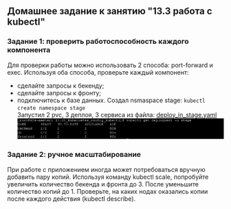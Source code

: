 ## Домашнее задание к занятию "13.3 работа с kubectl" </br>
### Задание 1: проверить работоспособность каждого компонента </br>
Для проверки работы можно использовать 2 способа: port-forward и exec. Используя оба способа, проверьте каждый компонент: </br>
* сделайте запросы к бекенду;
* сделайте запросы к фронту;
* подключитесь к базе данных.
Создал nsmaspace stage: `kubectl create namespace stage` </br>
Запустил 2 pvc, 3 деплоя, 3 сервиса из файла: [deploy_in_stage.yaml](https://github.com/murzinvit/13.03_kubernetes_config_kubectl/blob/e9e1be417bea3dc9e804d7fd0c585f89c63bcf13/deploy_in_stage.yaml) </br>
![kubectl_get_depl](https://github.com/murzinvit/screen/blob/b786bfa6b4fd7e26abfeff0f5d3e99bcfedc9586/Kuber_kubectl_get%20deployment_3.jpg) </br>

### Задание 2: ручное масштабирование </br>
При работе с приложением иногда может потребоваться вручную добавить пару копий. Используя команду kubectl scale, попробуйте увеличить количество бекенда и фронта до 3. После уменьшите количество копий до 1. Проверьте, на каких нодах оказались копии после каждого действия (kubectl describe).

